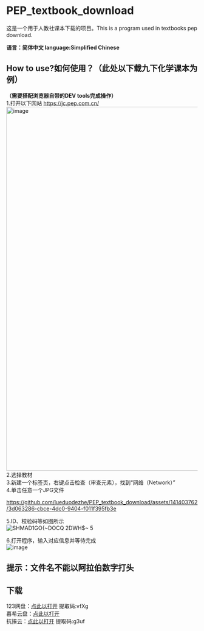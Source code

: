 # PEP_textbook_download
这是一个用于人教社课本下载的项目。This is a program used in textbooks pep download.

**语言：简体中文 language:Simplified Chinese**
## How to use?如何使用？（此处以下载九下化学课本为例）
**（需要搭配浏览器自带的DEV tools完成操作）**   
1.打开以下网站 https://jc.pep.com.cn/ 
<img width="960" alt="image" src="https://github.com/lueduodezhe/PEP_textbook_download/assets/141403762/4de369d0-b32c-4399-8cd6-00c138183c1a">  
2.选择教材  
3.新建一个标签页，右键点击检查（审查元素），找到“网络（Network）”     
4.单击任意一个JPG文件


https://github.com/lueduodezhe/PEP_textbook_download/assets/141403762/3d063286-cbce-4dc0-9404-f011f395fb3e


5.ID、校验码等如图所示  
![SHMAD1GO{~DOCQ 2DWH$~ 5](https://github.com/lueduodezhe/PEP_textbook_download/assets/141403762/6528c3b5-eff4-4aaf-8cc8-9354939e0d73)

6.打开程序，输入对应信息并等待完成  
![image](https://github.com/lueduodezhe/PEP_textbook_download/assets/141403762/fa990768-da53-428c-a95e-3bb384632cdc)

**提示：文件名不能以阿拉伯数字打头**
------
## 下载  
123网盘：[点此以打开](https://www.123pan.com/s/ICnzVv-PYagh.html) 提取码:vfXg  
暮希云盘：[点此以打开](https://pan.xiaomuxi.cn/s/y0dCA)  
抗揍云：[点此以打开](https://wwzm.lanzouj.com/b04k9u05e) 提取码:g3uf  
